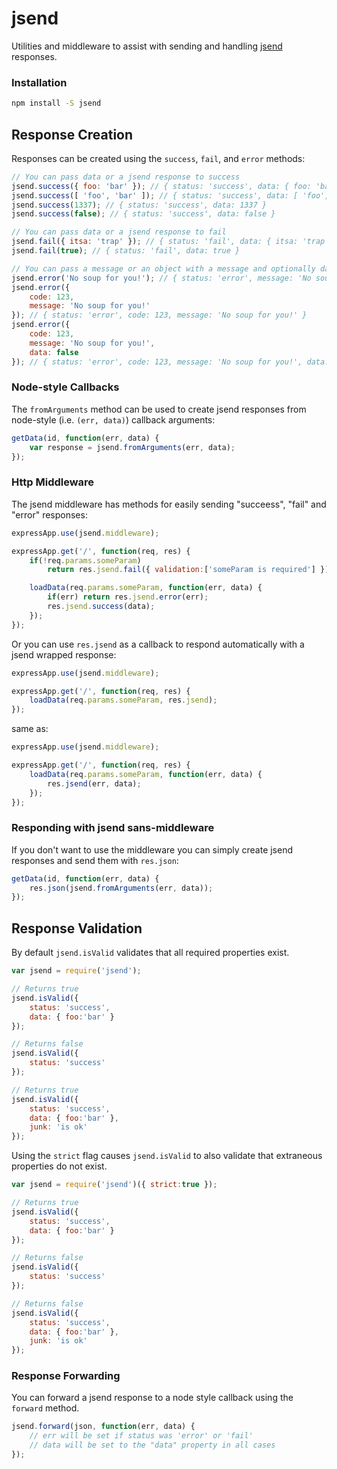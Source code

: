 # jsend

Utilities and middleware to assist with sending and handling [jsend](https://github.com/omniti-labs/jsend) responses.


### Installation

```bash
npm install -S jsend
```



## Response Creation

Responses can be created using the `success`, `fail`, and `error` methods:

```js
// You can pass data or a jsend response to success
jsend.success({ foo: 'bar' }); // { status: 'success', data: { foo: 'bar' } }
jsend.success([ 'foo', 'bar' ]); // { status: 'success', data: [ 'foo', 'bar' ] }
jsend.success(1337); // { status: 'success', data: 1337 }
jsend.success(false); // { status: 'success', data: false }

// You can pass data or a jsend response to fail
jsend.fail({ itsa: 'trap' }); // { status: 'fail', data: { itsa: 'trap' } }
jsend.fail(true); // { status: 'fail', data: true }

// You can pass a message or an object with a message and optionally data and code
jsend.error('No soup for you!'); // { status: 'error', message: 'No soup for you!' }
jsend.error({
	code: 123,
    message: 'No soup for you!'
}); // { status: 'error', code: 123, message: 'No soup for you!' }
jsend.error({
	code: 123,
    message: 'No soup for you!',
    data: false
}); // { status: 'error', code: 123, message: 'No soup for you!', data: false }
```


### Node-style Callbacks 

The `fromArguments` method can be used to create jsend responses from node-style (i.e. `(err, data)`) callback arguments:

```js
getData(id, function(err, data) {
	var response = jsend.fromArguments(err, data);
});
```


### Http Middleware

The jsend middleware has methods for easily sending "succeess", "fail" and "error" responses:

```js
expressApp.use(jsend.middleware);

expressApp.get('/', function(req, res) {
	if(!req.params.someParam)
		return res.jsend.fail({ validation:['someParam is required'] });

	loadData(req.params.someParam, function(err, data) {
		if(err) return res.jsend.error(err);
		res.jsend.success(data);
	});
});
```

Or you can use `res.jsend` as a callback to respond automatically with a jsend wrapped response:

```js
expressApp.use(jsend.middleware);

expressApp.get('/', function(req, res) {
	loadData(req.params.someParam, res.jsend);
});
```

same as:

```js
expressApp.use(jsend.middleware);

expressApp.get('/', function(req, res) {
	loadData(req.params.someParam, function(err, data) {
		res.jsend(err, data);
	});
});
```


### Responding with jsend sans-middleware

If you don't want to use the middleware you can simply create jsend responses and send them with `res.json`:

```js
getData(id, function(err, data) {
	res.json(jsend.fromArguments(err, data));
});
```



## Response Validation

By default `jsend.isValid` validates that all required properties exist.

```js
var jsend = require('jsend');

// Returns true
jsend.isValid({
	status: 'success',
	data: { foo:'bar' }
});

// Returns false
jsend.isValid({
	status: 'success'
});

// Returns true
jsend.isValid({
	status: 'success',
	data: { foo:'bar' },
	junk: 'is ok'
});
```

Using the `strict` flag causes `jsend.isValid` to also validate that extraneous properties do not exist.

```js
var jsend = require('jsend')({ strict:true });

// Returns true
jsend.isValid({
	status: 'success',
	data: { foo:'bar' }
});

// Returns false
jsend.isValid({
	status: 'success'
});

// Returns false
jsend.isValid({
	status: 'success',
	data: { foo:'bar' },
	junk: 'is ok'
});
```


### Response Forwarding

You can forward a jsend response to a node style callback using the `forward` method.

```js
jsend.forward(json, function(err, data) {
	// err will be set if status was 'error' or 'fail'
	// data will be set to the "data" property in all cases
});
```
